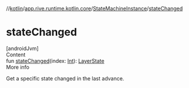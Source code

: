 //[kotlin](../../../index.md)/[app.rive.runtime.kotlin.core](../index.md)/[StateMachineInstance](index.md)/[stateChanged](state-changed.md)



# stateChanged  
[androidJvm]  
Content  
fun [stateChanged](state-changed.md)(index: [Int](https://kotlinlang.org/api/latest/jvm/stdlib/kotlin/-int/index.html)): [LayerState](../-layer-state/index.md)  
More info  


Get a specific state changed in the last advance.

  



